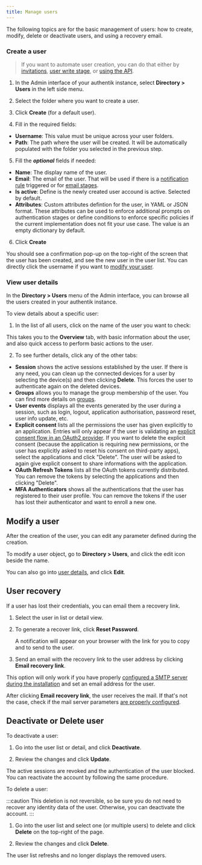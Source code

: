 ```yaml
---
title: Manage users
---
```


The following topics are for the basic management of users: how to create, modify, delete or deactivate users, and using a recovery email.

### Create a user

> If you want to automate user creation, you can do that either by [invitations](./invitations.md), [user write stage](../../flow/stages/user_write), or [using the API](/developer-docs/api/browser).

1. In the Admin interface of your authentik instance, select **Directory > Users** in the left side menu.

2. Select the folder where you want to create a user.

3. Click **Create** (for a default user).

4. Fill in the required fields:

-   **Username**: This value must be unique across your user folders.
-   **Path**: The path where the user will be created. It will be automatically populated with the folder you selected in the previous step.

5. Fill the **_optional_** fields if needed:

-   **Name**: The display name of the user.
-   **Email**: The email of the user. That will be used if there is a [notification rule](../../events/notifications) triggered or for [email stages](../../flow/stages/email).
-   **Is active**: Define is the newly created user accound is active. Selected by default.
-   **Attributes**: Custom attributes defintion for the user, in YAML or JSON format. These attributes can be used to enforce additional prompts on authentication stages or define conditions to enforce specific policies if the current implementation does not fit your use case. The value is an empty dictionary by default.

6. Click **Create**

You should see a confirmation pop-up on the top-right of the screen that the user has been created, and see the new user in the user list. You can directly click the username if you want to [modify your user](./user_basic_operations#modify-a-user).

### View user details

In the **Directory > Users** menu of the Admin interface, you can browse all the users created in your authentik instance.

To view details about a specific user:

1. In the list of all users, click on the name of the user you want to check:

This takes you to the **Overview** tab, with basic information about the user, and also quick access to perform basic actions to the user.

2. To see further details, click any of the other tabs:

-   **Session** shows the active sessions established by the user. If there is any need, you can clean up the connected devices for a user by selecting the device(s) and then clicking **Delete**. This forces the user to authenticate again on the deleted devices.
-   **Groups** allows you to manage the group membership of the user. You can find more details on [groups](../group).
-   **User events** displays all the events generated by the user during a session, such as login, logout, application authorisation, password reset, user info update, etc.
-   **Explicit consent** lists all the permissions the user has given explicitly to an application. Entries will only appear if the user is validating an [explicit consent flow in an OAuth2 provider](../../providers/oauth2/). If you want to delete the explicit consent (because the application is requiring new permissions, or the user has explicitly asked to reset his consent on third-party apps), select the applications and click "Delete". The user will be asked to again give explicit consent to share informations with the application.
-   **OAuth Refresh Tokens** lists all the OAuth tokens currently distributed. You can remove the tokens by selecting the applications and then clicking "Delete".
-   **MFA Authenticators** shows all the authentications that the user has registered to their user profile. You can remove the tokens if the user has lost their authenticator and want to enroll a new one.

## Modify a user

After the creation of the user, you can edit any parameter defined during the creation.

To modify a user object, go to **Directory > Users**, and click the edit icon beside the name.

You can also go into [user details](#user-details), and click **Edit**.

## User recovery

If a user has lost their credentials, you can email them a recovery link.

1. Select the user in list or detail view.

2. To generate a recover link, click **Reset Password**.

    A notification will appear on your browser with the link for you to copy and to send to the user.

3. Send an email with the recovery link to the user address by clicking **Email recovery link**.

This option will only work if you have properly [configured a SMTP server during the installation](../../installation/docker-compose#email-configuration-optional-but-recommended) and set an email address for the user.

After clicking **Email recovery link**, the user receives the mail. If that's not the case, check if the mail server parameters [are properly configured](../../troubleshooting/emails).

## Deactivate or Delete user

To deactivate a user:

1. Go into the user list or detail, and click **Deactivate**.

2. Review the changes and click **Update**.

The active sessions are revoked and the authentication of the user blocked. You can reactivate the account by following the same procedure.

To delete a user:

:::caution
This deletion is not reversible, so be sure you do not need to recover any identity data of the user.
Otherwise, you can deactivate the account.
:::

1. Go into the user list and select one (or multiple users) to delete and click **Delete** on the top-right of the page.

2. Review the changes and click **Delete**.

The user list refreshs and no longer displays the removed users.
